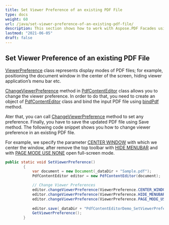 ```yaml
---
title: Set Viewer Preference of an existing PDF File
type: docs
weight: 60
url: /java/set-viewer-preference-of-an-existing-pdf-file/
description: This section shows how to work with Aspose.PDF Facades using PdfContentEditor Class.
lastmod: "2021-06-05"
draft: false
---
```


## Set Viewer Preference of an existing PDF File

[ViewerPreference](https://apireference.aspose.com/pdf/java/com.aspose.pdf.facades/viewerpreference) class represents display modes of PDF files; for example, positioning the document window in the center of the screen, hiding viewer application’s menu bar etc. 

[ChangeViewerPreference](https://apireference.aspose.com/pdf/java/com.aspose.pdf.facades/PdfContentEditor#changeViewerPreference-int-) method in [PdfContentEditor](https://apireference.aspose.com/java/pdf/com.aspose.pdf.facades/PdfContentEditor) class allows you to change the viewer preference. In order to do that, you need to create an object of [PdfContentEditor](https://apireference.aspose.com/java/pdf/com.aspose.pdf.facades/PdfContentEditor) class and bind the input PDF file using [bindPdf](https://apireference.aspose.com/pdf/java/com.aspose.pdf.facades/PdfContentEditor#bindPdf-java.lang.String-) method.

Ater that, you can call [ChangeViewerPreference](https://apireference.aspose.com/pdf/java/com.aspose.pdf.facades/PdfContentEditor#changeViewerPreference-int-)  method to set any preference. Finally, you have to save the updated PDF file using Save method. The following code snippet shows you how to change viewer preference in an existing PDF file.

For example, we specify the parameter [CENTER WINDOW](https://apireference.aspose.com/pdf/java/com.aspose.pdf.facades/ViewerPreference#CENTER_WINDOW) with which we center the window, after remove the top toolbar with [HIDE MENUBAR](https://apireference.aspose.com/pdf/java/com.aspose.pdf.facades/ViewerPreference#HIDE_MENUBAR) and with [PAGE MODE USE NONE](https://apireference.aspose.com/pdf/java/com.aspose.pdf.facades/ViewerPreference#PAGE_MODE_USE_NONE) open full-screen mode.

```java
public static void SetViewerPreference()
        {
            var document = new Document(_dataDir + "Sample.pdf");
            PdfContentEditor editor = new PdfContentEditor(document);

            // Change Viewer Preferences
            editor.changeViewerPreference(ViewerPreference.CENTER_WINDOW);
            editor.changeViewerPreference(ViewerPreference.HIDE_MENUBAR);
            editor.changeViewerPreference(ViewerPreference.PAGE_MODE_USE_NONE);
            
            editor.save(_dataDir + "PdfContentEditorDemo_SetViewerPreference.pdf");
            GetViewerPreference();
        }
```